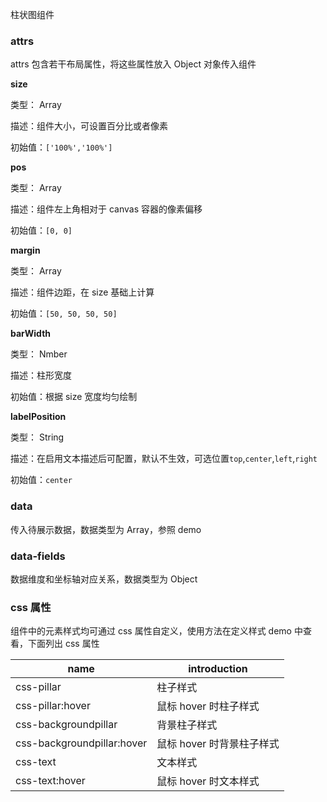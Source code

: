 柱状图组件

### attrs

attrs 包含若干布局属性，将这些属性放入 Object 对象传入组件

**size**

类型： Array

描述：组件大小，可设置百分比或者像素

初始值：`['100%','100%']`

**pos**

类型： Array

描述：组件左上角相对于 canvas 容器的像素偏移

初始值：`[0, 0]`

**margin**

类型： Array

描述：组件边距，在 size 基础上计算

初始值：`[50, 50, 50, 50]`

**barWidth**

类型： Nmber

描述：柱形宽度

初始值：根据 size 宽度均匀绘制

**labelPosition**

类型： String

描述：在启用文本描述后可配置，默认不生效，可选位置`top`,`center`,`left`,`right`

初始值：`center`

### data

传入待展示数据，数据类型为 Array，参照 demo

### data-fields

数据维度和坐标轴对应关系，数据类型为 Object

### css 属性

组件中的元素样式均可通过 css 属性自定义，使用方法在定义样式 demo 中查看，下面列出 css 属性

| name                       | introduction              |
| -------------------------- | ------------------------- |
| css-pillar                 | 柱子样式                  |
| css-pillar:hover           | 鼠标 hover 时柱子样式     |
| css-backgroundpillar       | 背景柱子样式              |
| css-backgroundpillar:hover | 鼠标 hover 时背景柱子样式 |
| css-text                   | 文本样式                  |
| css-text:hover             | 鼠标 hover 时文本样式     |
